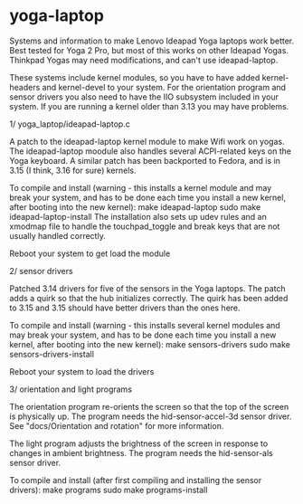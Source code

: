yoga-laptop
===========

Systems and information to make Lenovo Ideapad Yoga laptops work better.
Best tested for Yoga 2 Pro, but most of this works on other Ideapad Yogas.
Thinkpad Yogas may need modifications, and can't use ideapad-laptop.

These systems include kernel modules, so you have to have added
kernel-headers and kernel-devel to your system.  For the orientation program
and sensor drivers you also need to have the IIO subsystem included in your
system.  If you are running a kernel older than 3.13 you may have problems.

1/ yoga_laptop/ideapad-laptop.c

   A patch to the ideapad-laptop kernel module to make Wifi work on yogas.
   The ideapad-laptop moodule also handles several ACPI-related keys on the
   Yoga keyboard.   A similar patch has been backported to Fedora, and is in
   3.15 (I think, 3.16 for sure) kernels. 

   To compile and install (warning - this installs a kernel module and may
   break your system, and has to be done each time you install a new kernel,
   after booting into the new kernel):
	make ideapad-laptop
	sudo make ideapad-laptop-install
   The installation also sets up udev rules and an xmodmap file to handle
   the touchpad_toggle and break keys that are not usually handled correctly.

   Reboot your system to get load the module

2/ sensor drivers

   Patched 3.14 drivers for five of the sensors in the Yoga laptops.  The
   patch adds a quirk so that the hub initializes correctly.  The quirk has
   been added to 3.15 and 3.15 should have better drivers than the ones
   here.

   To compile and install (warning - this installs several kernel modules and
   may break your system, and has to be done each time you install a new kernel,
   after booting into the new kernel):
	make sensors-drivers
	sudo make sensors-drivers-install

   Reboot your system to load the drivers

3/ orientation and light programs

   The orientation program re-orients the screen so that the top of the
   screen is physically up.  The program needs the hid-sensor-accel-3d
   sensor driver.  See "docs/Orientation and rotation" for more information.

   The light program adjusts the brightness of the screen in response to
   changes in ambient brightness.  The program needs the hid-sensor-als
   sensor driver.

   To compile and install (after first compiling and installing the sensor
   drivers): 
	make programs
	sudo make programs-install

